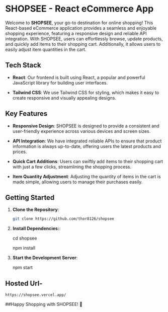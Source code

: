 # SHOPSEE - React eCommerce App

Welcome to **SHOPSEE**, your go-to destination for online shopping! This React-based eCommerce application provides a seamless and enjoyable shopping experience, featuring a responsive design and reliable API integration. With SHOPSEE, users can effortlessly browse, update products, and quickly add items to their shopping cart. Additionally, it allows users to easily adjust item quantities in the cart.

## Tech Stack

- **React**: Our frontend is built using React, a popular and powerful JavaScript library for building user interfaces.

- **Tailwind CSS**: We use Tailwind CSS for styling, which makes it easy to create responsive and visually appealing designs.

## Key Features

- **Responsive Design**: SHOPSEE is designed to provide a consistent and user-friendly experience across various devices and screen sizes.

- **API Integration**: We have integrated reliable APIs to ensure that product information is always up-to-date, offering users the latest products and prices.

- **Quick Cart Additions**: Users can swiftly add items to their shopping cart with just a few clicks, streamlining the shopping process.

- **Item Quantity Adjustment**: Adjusting the quantity of items in the cart is made simple, allowing users to manage their purchases easily.

## Getting Started

1. **Clone the Repository**:

   ```bash
   git clone https://github.com/thor8126/shopsee

   ```

2. **Install Dependencies:**:

    cd shopsee
   
    npm install

4. **Start the Development Server**:

    npm start


## Hosted Url- 

   ```
   https://shopsee.vercel.app/
   ```


##Happy Shopping with SHOPSEE! 🛒
